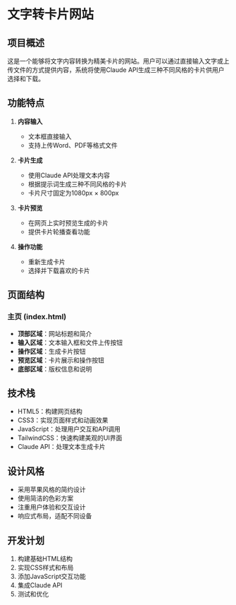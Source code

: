 # 文字转卡片网站

## 项目概述
这是一个能够将文字内容转换为精美卡片的网站。用户可以通过直接输入文字或上传文件的方式提供内容，系统将使用Claude API生成三种不同风格的卡片供用户选择和下载。

## 功能特点
1. **内容输入**
   - 文本框直接输入
   - 支持上传Word、PDF等格式文件

2. **卡片生成**
   - 使用Claude API处理文本内容
   - 根据提示词生成三种不同风格的卡片
   - 卡片尺寸固定为1080px × 800px

3. **卡片预览**
   - 在网页上实时预览生成的卡片
   - 提供卡片轮播查看功能

4. **操作功能**
   - 重新生成卡片
   - 选择并下载喜欢的卡片

## 页面结构

### 主页 (index.html)
- **顶部区域**：网站标题和简介
- **输入区域**：文本输入框和文件上传按钮
- **操作区域**：生成卡片按钮
- **预览区域**：卡片展示和操作按钮
- **底部区域**：版权信息和说明

## 技术栈
- HTML5：构建网页结构
- CSS3：实现页面样式和动画效果
- JavaScript：处理用户交互和API调用
- TailwindCSS：快速构建美观的UI界面
- Claude API：处理文本生成卡片

## 设计风格
- 采用苹果风格的简约设计
- 使用简洁的色彩方案
- 注重用户体验和交互设计
- 响应式布局，适配不同设备

## 开发计划
1. 构建基础HTML结构
2. 实现CSS样式和布局
3. 添加JavaScript交互功能
4. 集成Claude API
5. 测试和优化